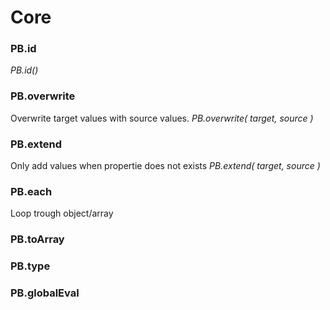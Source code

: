 # Core

### PB.id
*PB.id()*

### PB.overwrite
Overwrite target values with source values.
*PB.overwrite( target, source )*

### PB.extend
Only add values when propertie does not exists
*PB.extend( target, source )*

### PB.each
Loop trough object/array

### PB.toArray
### PB.type
### PB.globalEval